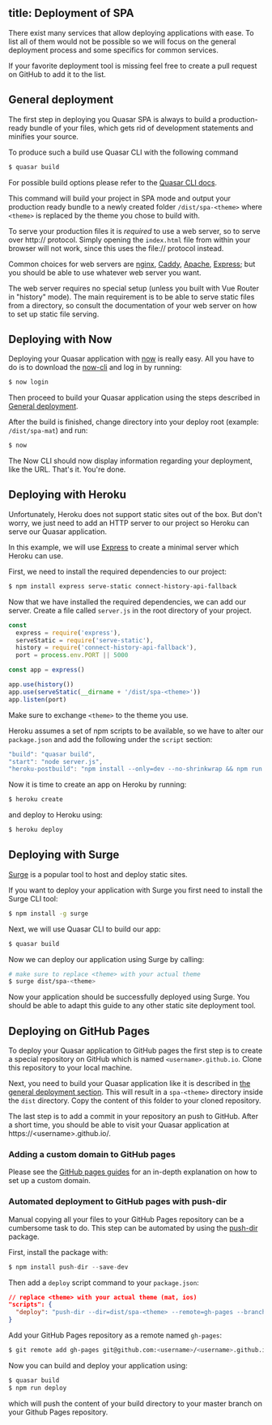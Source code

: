 title: Deployment of SPA
---

There exist many services that allow deploying applications with ease.
To list all of them would not be possible so we will focus on the general deployment process and some specifics for common services.

If your favorite deployment tool is missing feel free to create a pull request on GitHub to add it to the list.

## General deployment

The first step in deploying you Quasar SPA is always to build a production-ready bundle of your files, which gets rid of development statements and minifies your source.

To produce such a build use Quasar CLI with the following command
```bash
$ quasar build
```
For possible build options please refer to the [Quasar CLI docs](/guide/quasar-cli).

This command will build your project in SPA mode and output your production ready bundle to a newly created folder `/dist/spa-<theme>` where `<theme>` is replaced by the theme you chose to build with.

To serve your production files it is *required* to use a web server, so to serve over http:// protocol. Simply opening the `index.html` file from within your browser will not work, since this uses the file:// protocol instead.

Common choices for web servers are [nginx](https://www.nginx.com/), [Caddy](https://caddyserver.com/), [Apache](https://httpd.apache.org/), [Express](https://expressjs.com/); but you should be able to use whatever web server you want.

The web server requires no special setup (unless you built with Vue Router in "history" mode). The main requirement is to be able to serve static files from a directory, so consult the documentation of your web server on how to set up static file serving.

## Deploying with Now
Deploying your Quasar application with [now](https://zeit.co/now) is really easy. All you have to do is to download the [now-cli](https://zeit.co/download#now-cli) and log in by running:
```bash
$ now login
```

Then proceed to build your Quasar application using the steps described in [General deployment](#General-deployment).

After the build is finished, change directory into your deploy root (example: `/dist/spa-mat`) and run:
```bash
$ now
```

The Now CLI should now display information regarding your deployment, like the URL. That's it. You're done.

## Deploying with Heroku

Unfortunately, Heroku does not support static sites out of the box. But don't worry, we just need to add an HTTP server to our project so Heroku can serve our Quasar application.

In this example, we will use [Express](https://expressjs.com/) to create a minimal server which Heroku can use.

First, we need to install the required dependencies to our project:
```bash
$ npm install express serve-static connect-history-api-fallback
```

Now that we have installed the required dependencies, we can add our server. Create a file called `server.js` in the root directory of your project.
```js
const
  express = require('express'),
  serveStatic = require('serve-static'),
  history = require('connect-history-api-fallback'),
  port = process.env.PORT || 5000

const app = express()

app.use(history())
app.use(serveStatic(__dirname + '/dist/spa-<theme>'))
app.listen(port)
```
Make sure to exchange `<theme>` to the theme you use.

Heroku assumes a set of npm scripts to be available, so we have to alter our `package.json` and add the following under the `script` section:
```js
"build": "quasar build",
"start": "node server.js",
"heroku-postbuild": "npm install --only=dev --no-shrinkwrap && npm run build"
```

Now it is time to create an app on Heroku by running:
```bash
$ heroku create
```

and deploy to Heroku using:
```bash
$ heroku deploy
```

## Deploying with Surge

[Surge](https://surge.sh/) is a popular tool to host and deploy static sites.

If you want to deploy your application with Surge you first need to install the Surge CLI tool:
```bash
$ npm install -g surge
```

Next, we will use Quasar CLI to build our app:
```bash
$ quasar build
```

Now we can deploy our application using Surge by calling:
```bash
# make sure to replace <theme> with your actual theme
$ surge dist/spa-<theme>
```

Now your application should be successfully deployed using Surge. You should be able to adapt this guide to any other static site deployment tool.

## Deploying on GitHub Pages

To deploy your Quasar application to GitHub pages the first step is to create a special repository on GitHub which is named `<username>.github.io`. Clone this repository to your local machine.

Next, you need to build your Quasar application like it is described in [the general deployment section](#General-deployment). This will result in a `spa-<theme>` directory inside the `dist` directory. Copy the content of this folder to your cloned repository.

The last step is to add a commit in your repository an push to GitHub. After a short time, you should be able to visit your Quasar application at https://\<username\>.github.io/.

### Adding a custom domain to GitHub pages

Please see the [GitHub pages guides](https://help.github.com/articles/using-a-custom-domain-with-github-pages/) for an in-depth explanation on how to set up a custom domain.

### Automated deployment to GitHub pages with push-dir

Manual copying all your files to your GitHub Pages repository can be a cumbersome task to do. This step can be automated by using the [push-dir](https://github.com/L33T-KR3W/push-dir) package.

First, install the package with:
```js
$ npm install push-dir --save-dev
```

Then add a `deploy` script command to your `package.json`:
```json
// replace <theme> with your actual theme (mat, ios)
"scripts": {
  "deploy": "push-dir --dir=dist/spa-<theme> --remote=gh-pages --branch=master"
}
```

Add your GitHub Pages repository as a remote named `gh-pages`:
```bash
$ git remote add gh-pages git@github.com:<username>/<username>.github.io.git
```

Now you can build and deploy your application using:
```bash
$ quasar build
$ npm run deploy
```
which will push the content of your build directory to your master branch on your Github Pages repository.
